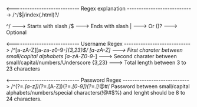 <---------------------------- Regex explanation ---------------------------->
/^/$|/index(.html)?/

^/ ---> Starts with slash
/$ ---> Ends with slash
| ---> Or
()? ---> Optional

<---------------------------- Username Regex ----------------------------> 
/^[a-zA-Z][a-za-z0-9-_]{3,23}$/
[a-zA-Z] ---> First charater between small/capital alphabets
[a-zA-Z0-9-_] ---> Second charater between small/capital/numbers/Underscore
{3,23} ---> Total length between 3 to 23 characters

<---------------------------- Password Regex ----------------------------> 
/^(?=.*[a-z])(?=.*[A-Z])(?=.*[0-9])(?=.*[!@#$%]).{8,24}$/
Password between small/capital alphabets/numbers/special characters(!@#$%) and lenght should be 8 to 24 characters.
